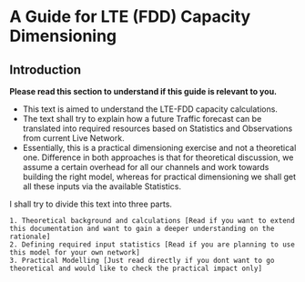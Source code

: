 # A Guide for LTE (FDD) Capacity Dimensioning

## Introduction
**Please read this section to understand if this guide is relevant to you.**

- This text is aimed to understand the LTE-FDD capacity calculations.
- The text shall try to explain how a future Traffic forecast can be translated into required resources based on Statistics and Observations from current Live Network.
- Essentially, this is a practical dimensioning exercise and not a theoretical one. Difference in both approaches is that for theoretical discussion, we assume a certain overhead for all our channels and work towards building the right model, whereas for practical dimensioning we shall get all these inputs via the available Statistics.

I shall try to divide this text into three parts.

    1. Theoretical background and calculations [Read if you want to extend this documentation and want to gain a deeper understanding on the rationale]
    2. Defining required input statistics [Read if you are planning to use this model for your own network]
    3. Practical Modelling [Just read directly if you dont want to go theoretical and would like to check the practical impact only]

